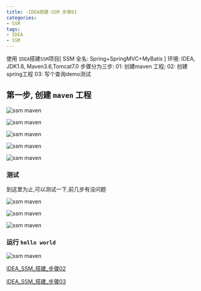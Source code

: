 ```yaml
---
title: -IDEA搭建-SSM 步骤01
categories: 
- SSM
tags:
- IDEA
- SSM
---
```

使用 `IDEA`搭建`SSM`项目[ SSM 全名: Spring+SpringMVC+MyBatis ]
环境:  IDEA,  JDK1.8, Maven3.6,Tomcat7.0
步骤分为三步:
 01: 创建maven 工程; 
 02: 创建spring工程
 03: 写个查询demo测试

## 第一步, 创建 `maven` 工程

![ssm maven](/img/java/ssm/01_create_maven/ssm_1_01.png "ssm maven")

![ssm maven](/img/java/ssm/01_create_maven/ssm_1_02.png "ssm maven")

![ssm maven](/img/java/ssm/01_create_maven/ssm_1_03.png "ssm maven")

![ssm maven](/img/java/ssm/01_create_maven/ssm_1_04.png "ssm maven")

![ssm maven](/img/java/ssm/01_create_maven/ssm_1_05.png "ssm maven")

### 测试

到这里为止,可以测试一下,前几步有没问题

![ssm maven](/img/java/ssm/01_create_maven/ssm_1_06.png "ssm maven")

![ssm maven](/img/java/ssm/01_create_maven/ssm_1_07.png "ssm maven")

![ssm maven](/img/java/ssm/01_create_maven/ssm_1_08.png "ssm maven")

### 运行 `hello world`

![ssm maven](/img/java/ssm/01_create_maven/ssm_1_09.png "ssm maven")



 [IDEA_SSM_搭建_步骤02](../IDEA_SSM_搭建_步骤02/ "IDEA_SSM_搭建_步骤02")

 [IDEA_SSM_搭建_步骤03](../IDEA_SSM_搭建_步骤03/ "IDEA_SSM_搭建_步骤03")





























